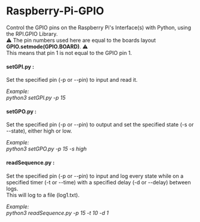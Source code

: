 # Raspberry-Pi-GPIO
Control the GPIO pins on the Raspberry Pi's Interface(s) with Python,
using the RPI.GPIO Library.  
⚠ The pin numbers used here are equal to the boards layout **GPIO.setmode(GPIO.BOARD)**. ⚠  
This means that pin 1 is not equal to the GPIO pin 1.


#### setGPI.py :
Set the specified pin (-p or --pin) to input and read it. 

*Example:*  
*python3 setGPI.py -p 15*

#### setGPO.py :
Set the specified pin (-p or --pin) to output and set the specified state (-s or --state), either high or low.

*Example:*   
*python3 setGPO.py -p 15 -s high*

#### readSequence.py :
Set the specified pin (-p or --pin) to input and log every state while on a specified timer (-t or --time) with a specified delay (-d or --delay) between logs.  
This will log to a file (log1.txt).

*Example:*  
*python3 readSequence.py -p 15 -t 10 -d 1*
